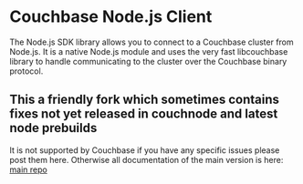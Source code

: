 # Couchbase Node.js Client

The Node.js SDK library allows you to connect to a Couchbase cluster from 
Node.js. It is a native Node.js module and uses the very fast libcouchbase 
library to handle communicating to the cluster over the Couchbase binary
protocol.

## This a friendly fork which sometimes contains fixes not yet released in couchnode and latest node prebuilds

It is not supported by Couchbase if you have any specific issues please post them here. Otherwise all documentation of the main version is here: [main repo](https://github.com/couchbase/couchnode)
